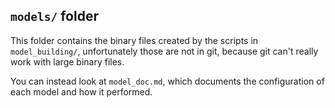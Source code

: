 ## `models/` folder

This folder contains the binary files created by the scripts in `model_building/`, unfortunately those are not in git, because git can't really work with large binary files.

You can instead look at `model_doc.md`, which documents the configuration of each model and how it performed.